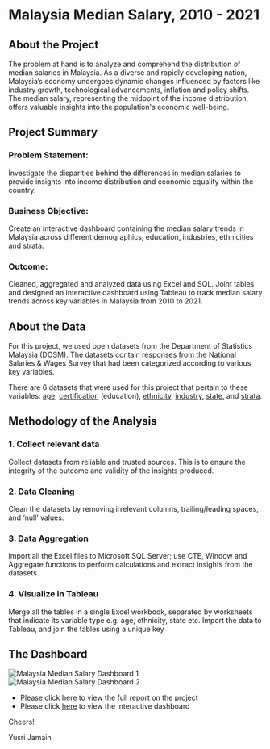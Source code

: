 # Malaysia Median Salary, 2010 - 2021

## About the Project
The problem at hand is to analyze and comprehend the distribution of median salaries in Malaysia. As a diverse and rapidly developing nation, Malaysia’s economy undergoes dynamic changes influenced by factors like industry growth, technological advancements, inflation and policy shifts. The median salary, representing the midpoint of the income distribution, offers valuable insights into the population's economic well-being.

## Project Summary
### Problem Statement: 
Investigate the disparities behind the differences in median salaries to provide insights into income distribution and economic equality within the country.
### Business Objective:
Create an interactive dashboard containing the median salary trends in Malaysia across different demographics, education, industries, ethnicities and strata.
### Outcome:
Cleaned, aggregated and analyzed data using Excel and SQL. Joint tables and designed an interactive dashboard using Tableau to track median salary trends across key variables in Malaysia from 2010 to 2021.

## About the Data
For this project, we used open datasets from the Department of Statistics Malaysia (DOSM). The datasets contain responses from the National Salaries & Wages Survey that had been categorized according to various key variables.

There are 6 datasets that were used for this project that pertain to these variables: [age](https://open.dosm.gov.my/data-catalogue/dosm-public-economy_salaries_age_sex_2), [certification](https://open.dosm.gov.my/data-catalogue/dosm-public-economy_salaries_certification_sex_2) (education), [ethnicity](https://open.dosm.gov.my/data-catalogue/dosm-public-economy_salaries_ethnicity_sex_2), [industry](https://open.dosm.gov.my/data-catalogue/dosm-public-economy_salaries_industry_sex_2), [state](https://open.dosm.gov.my/data-catalogue/dosm-public-economy_salaries_state_sex_2), and [strata](https://open.dosm.gov.my/data-catalogue/dosm-public-economy_salaries_strata_sex_2).

## Methodology of the Analysis
### 1. Collect relevant data
Collect datasets from reliable and trusted sources. This is to ensure the integrity of the outcome and validity of the insights produced.
### 2. Data Cleaning
Clean the datasets by removing irrelevant columns, trailing/leading spaces, and ‘null’ values.
### 3. Data Aggregation
Import all the Excel files to Microsoft SQL Server; use CTE, Window and Aggregate functions to perform calculations and extract insights from the datasets.
### 4. Visualize in Tableau
Merge all the tables in a single Excel workbook, separated by worksheets that indicate its variable type e.g. age, ethnicity, state etc. Import the data to Tableau, and join the tables using a unique key

## The Dashboard
![Malaysia Median Salary Dashboard 1](https://github.com/yusrijamain/malaysia-median-salary-2021/assets/129306959/18bc7e40-e277-44a2-8025-7fe6d2ae0b80)
![Malaysia Median Salary Dashboard 2](https://github.com/yusrijamain/malaysia-median-salary-2021/assets/129306959/d3924a2e-5adc-45b4-9d35-8fa713502f1b)


* Please click [here](https://medium.com/@myusrijamain/malaysia-median-salary-e23e0f8c40da) to view the full report on the project
* Please click [here](https://public.tableau.com/shared/Q826N3M95?:display_count=n&:origin=viz_share_link) to view the interactive dashboard



Cheers!

Yusri Jamain
